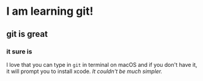 # I am learning git! 
## git is great
### it sure is

I love that you can type in `git` in terminal on macOS and if you don't have it, it will prompt you to install xcode.
*It couldn't be much simpler.* 
